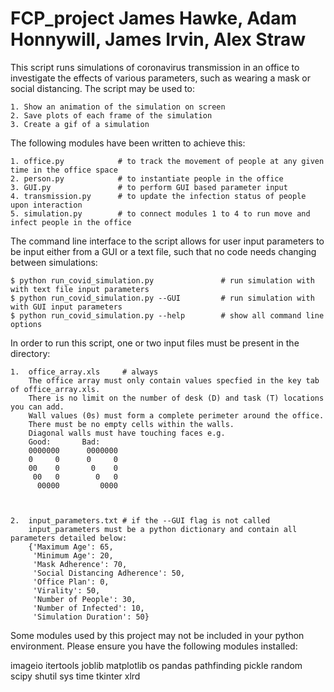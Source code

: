 # FCP_project James Hawke, Adam Honnywill, James Irvin, Alex Straw

This script runs simulations of coronavirus transmission in an office to investigate the effects of various
parameters, such as wearing a mask or social distancing. The script may be used to:

    1. Show an animation of the simulation on screen
	2. Save plots of each frame of the simulation
    3. Create a gif of a simulation
    

The following modules have been written to achieve this:

    1. office.py            # to track the movement of people at any given time in the office space
    2. person.py            # to instantiate people in the office
    3. GUI.py               # to perform GUI based parameter input
    4. transmission.py      # to update the infection status of people upon interaction
    5. simulation.py	    # to connect modules 1 to 4 to run move and infect people in the office

The command line interface to the script allows for user input parameters to be input either from a GUI or a
text file, such that no code needs changing between simulations:

    $ python run_covid_simulation.py               # run simulation with with text file input parameters
    $ python run_covid_simulation.py --GUI         # run simulation with with GUI input parameters
    $ python run_covid_simulation.py --help        # show all command line options

In order to run this script, one or two input files must be present in the directory:

    1.  office_array.xls     # always
		The office array must only contain values specfied in the key tab of office_array.xls.
		There is no limit on the number of desk (D) and task (T) locations you can add.
		Wall values (0s) must form a complete perimeter around the office.
		There must be no empty cells within the walls.
		Diagonal walls must have touching faces e.g.
		Good:		Bad:
		0000000	     0000000
		0     0      0     0
		00    0       0    0
		 00   0        0   0
		  00000         0000
		
		
		
    2.  input_parameters.txt # if the --GUI flag is not called
		input_parameters must be a python dictionary and contain all parameters detailed below:
		{'Maximum Age': 65,
		 'Minimum Age': 20,
		 'Mask Adherence': 70,
		 'Social Distancing Adherence': 50,
		 'Office Plan': 0,
		 'Virality': 50,
		 'Number of People': 30,
		 'Number of Infected': 10,
		 'Simulation Duration': 50}

Some modules used by this project may not be included in your python environment.
Please ensure you have the following modules installed:

imageio
itertools
joblib
matplotlib
os
pandas
pathfinding
pickle
random
scipy
shutil
sys
time
tkinter
xlrd





